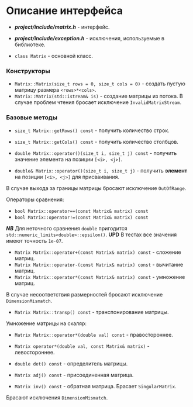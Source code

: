 
# Описание интерфейса

* **_project/include/matrix.h_** - интерфейс.
* **_project/include/exception.h_** - исключения, используемые в библиотеке.

* `class Matrix` - основной класс.

### Конструкторы

* `Matrix::Matrix(size_t rows = 0, size_t cols = 0)` - создать пустую матрицу
 размера `<rows>*<cols>`.
* `Matrix::Matrix(std::istream& is)` - создание матрицы из потока. В случае
 проблем чтения бросает исключение `InvalidMatrixStream`.

### Базовые методы

* `size_t Matrix::getRows() const` - получить количество строк.
* `size_t Matrix::getCols() const` - получить количество столбцов.

* `double Matrix::operator()(size_t i, size_t j) const` - получить значение
 элемента на позиции `[<i>, <j>]`.
* `double& Matrix::operator()(size_t i, size_t j)` - получить **элемент** на
 позиции `[<i>, <j>]` для присваивания.

В случае выхода за границы матрицы бросают исключение `OutOfRange`.

Операторы сравнения:
* `bool Matrix::operator==(const Matrix& matrix) const` 
* `bool Matrix::operator!=(const Matrix& matrix) const`

**_NB_** Для неточного сравнения `double` пригодится
 `std::numeric_limits<double>::epsilon()`. **UPD** В тестах все значения имеют
  точность `1e-07`.

* `Matrix Matrix::operator+(const Matrix& matrix) const` - сложение матриц.
* `Matrix Matrix::operator-(const Matrix& matrix) const` - вычитание матриц.
* `Matrix Matrix::operator*(const Matrix& matrix) const` - умножение матриц.

В случае несоответствия размерностей бросают исключение `DimensionMismatch`.

* `Matrix Matrix::transp() const` - транспонирование матрицы.

Умножение матрицы на скаляр:
* `Matrix Matrix::operator*(double val) const` - правостороннее.
* `Matrix operator*(double val, const Matrix& matrix)` - левостороннее.
 

* `double det() const` - определитель матрицы.
* `Matrix adj() const` - присоединенная матрица.
* `Matrix inv() const` - обратная матрица. Брасает `SingularMatrix`.

Брасают исключения `DimensionMismatch`.

